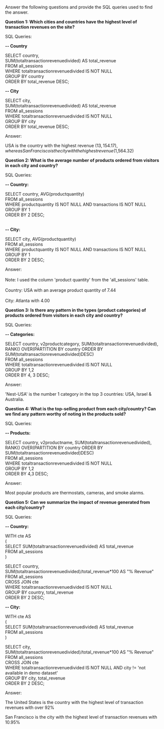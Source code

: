 Answer the following questions and provide the SQL queries used to find the answer.

    
**Question 1: Which cities and countries have the highest level of transaction revenues on the site?**


SQL Queries:

**-- Country**

SELECT 	country, <br>
SUM(totaltransactionrevenuedivided) AS total_revenue<br>
FROM 	all_sessions<br>
WHERE 	totaltransactionrevenuedivided IS NOT NULL<br>
GROUP BY country<br>
ORDER BY total_revenue DESC;<br>

**-- City**

SELECT 	city, <br>
SUM(totaltransactionrevenuedivided) AS total_revenue<br>
FROM 	all_sessions<br>
WHERE 	totaltransactionrevenuedivided IS NOT NULL<br>
GROUP BY city<br>
ORDER BY total_revenue DESC;<br>

Answer:

USA is the country with the highest revenue ($13,154.17), whereas San Francisco is the city with the highest revenue ($1,564.32)



**Question 2: What is the average number of products ordered from visitors in each city and country?**


SQL Queries:

**-- Country:**

SELECT 	country, AVG(productquantity) <br>
FROM 	all_sessions <br>
WHERE 	productquantity IS NOT NULL AND transactions IS NOT NULL<br>
GROUP BY 1<br>
ORDER BY 2 DESC;<br><br>


**-- City:**

SELECT 	city, AVG(productquantity) <br>
FROM 	all_sessions <br>
WHERE 	productquantity IS NOT NULL AND transactions IS NOT NULL<br>
GROUP BY 1<br>
ORDER BY 2 DESC;<br>

Answer: <br><br>
Note: I used the column 'product quantity' from the 'all_sessions' table.<br><br>
Country: USA with an average product quantity of 7.44<br><br>
City: Atlanta with 4.00





**Question 3: Is there any pattern in the types (product categories) of products ordered from visitors in each city and country?**


SQL Queries:

**-- Categories:**

SELECT 	country, v2productcategory,	SUM(totaltransactionrevenuedivided), <br>
		RANK() OVER(PARTITION BY country ORDER BY SUM(totaltransactionrevenuedivided)DESC)<br>
FROM 	all_sessions<br>
WHERE totaltransactionrevenuedivided IS NOT NULL<br>
GROUP BY 1,2<br>
ORDER BY 4, 3 DESC;


Answer:

'Nest-USA' is the number 1 category in the top 3 countries: USA, Israel & Australia.



**Question 4: What is the top-selling product from each city/country? Can we find any pattern worthy of noting in the products sold?**


SQL Queries:

**-- Products:**

SELECT 	country, v2productname,	SUM(totaltransactionrevenuedivided), <br>
		RANK() OVER(PARTITION BY country ORDER BY SUM(totaltransactionrevenuedivided)DESC)<br>
FROM 	all_sessions<br>
WHERE totaltransactionrevenuedivided IS NOT NULL<br>
GROUP BY 1,2<br>
ORDER BY 4,3 DESC;


Answer:

Most popular products are thermostats, cameras, and smoke alarms.




**Question 5: Can we summarize the impact of revenue generated from each city/country?**

SQL Queries:

**-- Country:**

WITH cte AS <br>
( <br>
	SELECT 	SUM(totaltransactionrevenuedivided) AS total_revenue<br>
	FROM 	all_sessions<br>
)

SELECT 	country, <br>
		SUM(totaltransactionrevenuedivided)/total_revenue*100 AS "% Revenue"<br>
FROM 	all_sessions<br>
CROSS JOIN cte<br>
WHERE totaltransactionrevenuedivided IS NOT NULL<br>
GROUP BY country, total_revenue<br>
ORDER BY 2 DESC;

**-- City:**

WITH cte AS <br>
( <br>
	SELECT 	SUM(totaltransactionrevenuedivided) AS total_revenue<br>
	FROM 	all_sessions<br>
)

SELECT 	city, <br>
		SUM(totaltransactionrevenuedivided)/total_revenue*100 AS "% Revenue"<br>
FROM 	all_sessions<br>
CROSS JOIN cte<br>
WHERE 	totaltransactionrevenuedivided IS NOT NULL AND city != 'not available in demo dataset'<br>
GROUP BY city, total_revenue<br>
ORDER BY 2 DESC;

Answer:

The United States is the country with the highest level of transaction revenues with over 92%

San Francisco is the city with the highest level of transaction revenues with 10.95%





